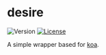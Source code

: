 # desire
![Version](https://img.shields.io/github/package-json/v/zheung/desire?style=flat-square)
[![License](https://img.shields.io/github/license/zheung/desire?style=flat-square)](https://www.gnu.org/licenses/lgpl-3.0-standalone.html)

A simple wrapper based for [koa](https://github.com/koajs/koa).
